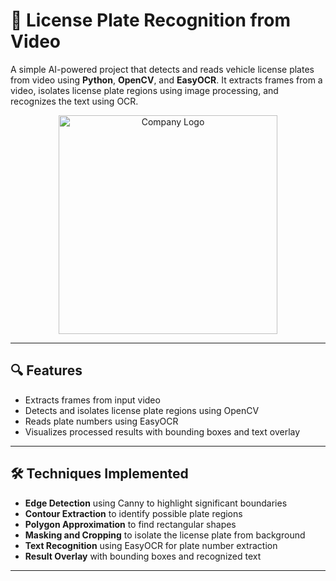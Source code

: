 # 🚗 License Plate Recognition from Video

A simple AI-powered project that detects and reads vehicle license plates from video using **Python**, **OpenCV**, and **EasyOCR**. It extracts frames from a video, isolates license plate regions using image processing, and recognizes the text using OCR.
<p align="center">
<img src="Logo.jpg" alt="Company Logo" width="350">

---

## 🔍 Features

- Extracts frames from input video
- Detects and isolates license plate regions using OpenCV
- Reads plate numbers using EasyOCR
- Visualizes processed results with bounding boxes and text overlay

---

## 🛠️ Techniques Implemented

- **Edge Detection** using Canny to highlight significant boundaries
- **Contour Extraction** to identify possible plate regions
- **Polygon Approximation** to find rectangular shapes
- **Masking and Cropping** to isolate the license plate from background
- **Text Recognition** using EasyOCR for plate number extraction
- **Result Overlay** with bounding boxes and recognized text

---
